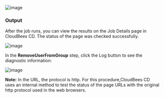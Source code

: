 

![image](images/RemoveUserFromGroup/EC-WLSRemoveUserFromGroupStatus2.png)


### Output

After the job runs, you can view the results on the Job Details page in CloudBees CD. The status of the page was checked successfully.

![image](images/RemoveUserFromGroup/EC-WLSRemoveUserFromGroupStatus3.png)

In the **RemoveUserFromGroup** step, click the Log button to see the diagnostic information:


![image](images/RemoveUserFromGroup/EC-WLSRemoveUserFromGroupStatus4.png)

**Note:** In the URL, the protocol is http. For this procedure,CloudBees CD uses an internal method to test the status of the page URLs with the original http protocol used in the web browsers.

